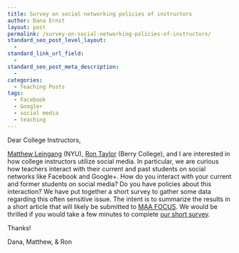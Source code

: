 ```yaml
---
title: Survey on social networking policies of instructors
author: Dana Ernst
layout: post
permalink: /survey-on-social-networking-policies-of-instructors/
standard_seo_post_level_layout:
  - 
standard_link_url_field:
  - 
standard_seo_post_meta_description:
  - 
categories:
  - Teaching Posts
tags:
  - Facebook
  - Google+
  - social media
  - teaching
---
```

<div class="kcite-section" kcite-section-id="793">
  <p>
    Dear College Instructors,
  </p>
  
  <p>
    <a href="http://www.cims.nyu.edu/~leingang/">Matthew Leingang</a> (NYU), <a href="http://www.berry.edu/academics/science/fsdetail.aspx?id=3451">Ron Taylor</a> (Berry College), and I are interested in how college instructors utilize social media. In particular, we are curious how teachers interact with their current and past students on social networks like Facebook and Google+. How do you interact with your current and former students on social media? Do you have policies about this interaction? We have put together a short survey to gather some data regarding this often sensitive issue. The intent is to summarize the results in a short article that will likely be submitted to <a href="http://www.maa.org/pubs/focus.html">MAA FOCUS</a>. We would be thrilled if you would take a few minutes to complete <a href="https://nyu.qualtrics.com/SE/?SID=SV_cPkDH0pY0zKp6dv">our short survey</a>.
  </p>
  
  <p>
    Thanks!
  </p>
  
  <p>
    Dana, Matthew, & Ron
  </p>
  
  <!-- kcite active, but no citations found -->
</div>

<!-- kcite-section 793 -->